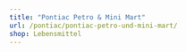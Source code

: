 ```yaml
---
title: "Pontiac Petro & Mini Mart"
url: /pontiac/pontiac-petro-und-mini-mart/
shop: Lebensmittel
---
```

